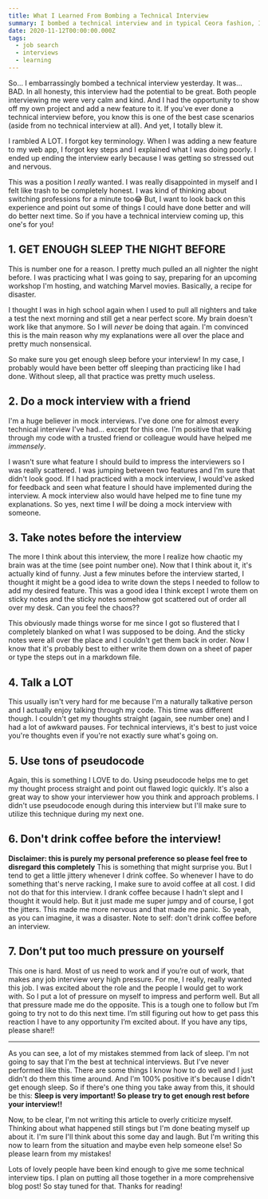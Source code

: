 ```yaml
---
title: What I Learned From Bombing a Technical Interview
summary: I bombed a technical interview and in typical Ceora fashion, I decided to write about it.
date: 2020-11-12T00:00:00.000Z
tags:
  - job search
  - interviews
  - learning
---
```


So... I embarrassingly bombed a technical interview yesterday. It was... BAD. In all honesty, this interview had the potential to be great. Both people interviewing me were very calm and kind. And I had the opportunity to show off my own project and add a new feature to it. If you've ever done a technical interview before, you know this is one of the best case scenarios (aside from no technical interview at all). And yet, I totally blew it.

I rambled A LOT. I forgot key terminology. When I was adding a new feature to my web app, I forgot key steps and I explained what I was doing poorly. I ended up ending the interview early because I was getting so stressed out and nervous.

This was a position I *really* wanted. I was really disappointed in myself and I felt like trash to be completely honest. I was kind of thinking about switching professions for a minute too😂 But, I want to look back on this experience and point out some of things I could have done better and will do better next time. So if you have a technical interview coming up, this one's for you!

## 1. GET ENOUGH SLEEP THE NIGHT BEFORE

This is number one for a reason. I pretty much pulled an all nighter the night before. I was practicing what I was going to say, preparing for an upcoming workshop I'm hosting, and watching Marvel movies. Basically, a recipe for disaster.

I thought I was in high school again when I used to pull all nighters and take a test the next morning and still get a near perfect score. My brain doesn't work like that anymore. So I will *never* be doing that again. I'm convinced this is the main reason why my explanations were all over the place and pretty much nonsensical.

So make sure you get enough sleep before your interview! In my case, I probably would have been better off sleeping than practicing like I had done. Without sleep, all that practice was pretty much useless.

## 2. Do a mock interview with a friend

I'm a huge believer in mock interviews. I've done one for almost every technical interview I've had... except for this one. I'm positive that walking through my code with a trusted friend or colleague would have helped me *immensely*.

I wasn't sure what feature I should build to impress the interviewers so I was really scattered. I was jumping between two features and I'm sure that didn't look good. If I had practiced with a mock interview, I would've asked for feedback and seen what feature I should have implemented during the interview. A mock interview also would have helped me to fine tune my explanations. So yes, next time I *will* be doing a mock interview with someone.

## 3. Take notes before the interview

The more I think about this interview, the more I realize how chaotic my brain was at the time (see point number one). Now that I think about it, it's actually kind of funny. Just a few minutes before the interview started, I thought it might be a good idea to write down the steps I needed to follow to add my desired feature. This was a good idea I think except I wrote them on sticky notes and the sticky notes somehow got scattered out of order all over my desk. Can you feel the chaos??

This obviously made things worse for me since I got so flustered that I completely blanked on what I was supposed to be doing. And the sticky notes were all over the place and I couldn't get them back in order. Now I know that it's probably best to either write them down on a sheet of paper or type the steps out in a markdown file.

## 4. Talk a LOT

This usually isn't very hard for me because I'm a naturally talkative person and I actually enjoy talking through my code. This time was different though. I couldn't get my thoughts straight (again, see number one) and I had a lot of awkward pauses. For technical interviews, it's best to just voice you're thoughts even if you're not exactly sure what's going on.

## 5. Use tons of pseudocode

Again, this is something I LOVE to do. Using pseudocode helps me to get my thought process straight and point out flawed logic quickly. It's also a great way to show your interviewer how you think and approach problems. I didn't use pseudocode enough during this interview but I'll make sure to utilize this technique during my next one.

## 6. Don't drink coffee before the interview!

**Disclaimer: this is purely my personal preference so please feel free to disregard this completely** This is something that might surprise you. But I tend to get a little jittery whenever I drink coffee. So whenever I have to do something that's nerve racking, I make sure to avoid coffee at all cost. I did not do that for this interview. I drank coffee because I hadn't slept and I thought it would help. But it just made me super jumpy and of course, I got the jitters. This made me more nervous and that made me panic. So yeah, as you can imagine, it was a disaster. Note to self: don't drink coffee before an interview.

## 7. Don’t put too much pressure on yourself

This one is hard. Most of us need to work and if you’re out of work, that makes any job interview very high pressure. For me, I really, really wanted this job. I was excited about the role and the people I would get to work with. So I put a lot of pressure on myself to impress and perform well. But all that pressure made me do the opposite. This is a tough one to follow but I’m going to try not to do this next time. I’m still figuring out how to get pass this reaction I have to any opportunity I’m excited about. If you have any tips, please share!!

---

As you can see, a lot of my mistakes stemmed from lack of sleep. I'm not going to say that I'm the best at technical interviews. But I've never performed like this. There are some things I know how to do well and I just didn't do them this time around. And I'm 100% positive it's because I didn't get enough sleep. So if there's one thing you take away from this, it should be this: **Sleep is very important! So please try to get enough rest before your interview!!**

Now, to be clear, I'm not writing this article to overly criticize myself. Thinking about what happened still stings but I'm done beating myself up about it. I'm sure I'll think about this some day and laugh. But I'm writing this now to learn from the situation and maybe even help someone else! So please learn from my mistakes!

Lots of lovely people have been kind enough to give me some technical interview tips. I plan on putting all those together in a more comprehensive blog post! So stay tuned for that. Thanks for reading!
